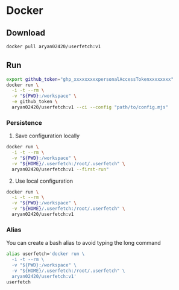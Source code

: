 # Docker

## Download

```bash
docker pull aryan02420/userfetch:v1
```
## Run

```bash
export github_token="ghp_xxxxxxxxxpersonalAccessTokenxxxxxxxx"
docker run \
  -i -t --rm \
  -v "${PWD}:/workspace" \
  -e github_token \
  aryan02420/userfetch:v1 --ci --config "path/to/config.mjs"
```

### Persistence
1. Save configuration locally

```bash
docker run \
  -i -t --rm \
  -v "${PWD}:/workspace" \
  -v "${HOME}/.userfetch:/root/.userfetch" \
  aryan02420/userfetch:v1 --first-run"
```

2. Use local configuration

```bash
docker run \
  -i -t --rm \
  -v "${PWD}:/workspace" \
  -v "${HOME}/.userfetch:/root/.userfetch" \
  aryan02420/userfetch:v1
```

### Alias

You can create a bash alias to avoid typing the long command

```bash
alias userfetch='docker run \
  -i -t --rm \
  -v "${PWD}:/workspace" \
  -v "${HOME}/.userfetch:/root/.userfetch" \
  aryan02420/userfetch:v1'
userfetch
```
